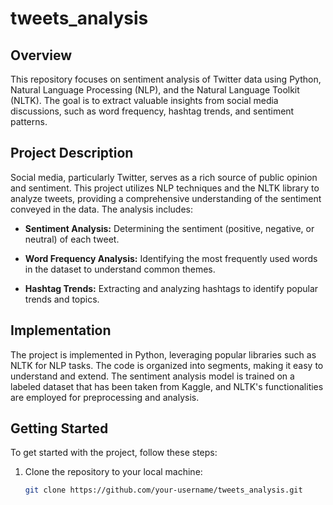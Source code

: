 # tweets_analysis

## Overview

This repository focuses on sentiment analysis of Twitter data using Python, Natural Language Processing (NLP), and the Natural Language Toolkit (NLTK). The goal is to extract valuable insights from social media discussions, such as word frequency, hashtag trends, and sentiment patterns.

## Project Description

Social media, particularly Twitter, serves as a rich source of public opinion and sentiment. This project utilizes NLP techniques and the NLTK library to analyze tweets, providing a comprehensive understanding of the sentiment conveyed in the data. The analysis includes:

- **Sentiment Analysis:** Determining the sentiment (positive, negative, or neutral) of each tweet.
  
- **Word Frequency Analysis:** Identifying the most frequently used words in the dataset to understand common themes.

- **Hashtag Trends:** Extracting and analyzing hashtags to identify popular trends and topics.

## Implementation

The project is implemented in Python, leveraging popular libraries such as NLTK for NLP tasks. The code is organized into segments, making it easy to understand and extend. The sentiment analysis model is trained on a labeled dataset that has been taken from Kaggle, and NLTK's functionalities are employed for preprocessing and analysis.

## Getting Started

To get started with the project, follow these steps:

1. Clone the repository to your local machine:

   ```bash
   git clone https://github.com/your-username/tweets_analysis.git
